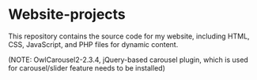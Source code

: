 # Website-projects
This repository contains the source code for my website, including HTML, CSS, JavaScript, and PHP files for dynamic content.

(NOTE: OwlCarousel2-2.3.4, jQuery-based carousel plugin, which is used for carousel/slider feature needs to be installed)

